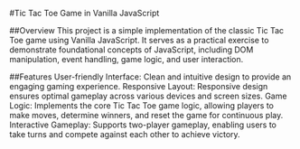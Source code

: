 #Tic Tac Toe Game in Vanilla JavaScript

##Overview
This project is a simple implementation of the classic Tic Tac Toe game using Vanilla JavaScript. It serves as a practical exercise to demonstrate foundational concepts of JavaScript, including DOM manipulation, event handling, game logic, and user interaction.

##Features
User-friendly Interface: Clean and intuitive design to provide an engaging gaming experience.
Responsive Layout: Responsive design ensures optimal gameplay across various devices and screen sizes.
Game Logic: Implements the core Tic Tac Toe game logic, allowing players to make moves, determine winners, and reset the game for continuous play.
Interactive Gameplay: Supports two-player gameplay, enabling users to take turns and compete against each other to achieve victory.

